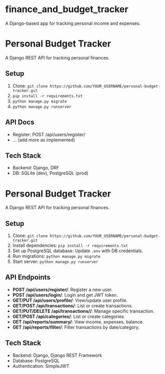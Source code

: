 # finance_and_budget_tracker
A Django-based app for tracking personal income and expenses.

# Personal Budget Tracker

A Django REST API for tracking personal finances.

## Setup
1. Clone: `git clone https://github.com/YOUR_USERNAME/personal-budget-tracker.git`
2. `pip install -r requirements.txt`
3. `python manage.py migrate`
4. `python manage.py runserver`

## API Docs
- Register: POST /api/users/register/
- ... (add more as implemented)

## Tech Stack
- Backend: Django, DRF
- DB: SQLite (dev), PostgreSQL (prod)

# Personal Budget Tracker

A Django REST API for tracking personal finances.

## Setup
1. Clone: `git clone https://github.com/YOUR_USERNAME/personal-budget-tracker.git`
2. Install dependencies: `pip install -r requirements.txt`
3. Set up PostgreSQL database: Update `.env` with DB credentials.
4. Run migrations: `python manage.py migrate`
5. Start server: `python manage.py runserver`

## API Endpoints
- **POST /api/users/register/**: Register a new user.
- **POST /api/users/login/**: Login and get JWT token.
- **GET/PUT /api/users/profile/**: View/update user profile.
- **GET/POST /api/transactions/**: List or create transactions.
- **GET/PUT/DELETE /api/transactions/<id>/**: Manage specific transaction.
- **GET/POST /api/categories/**: List or create categories.
- **GET /api/reports/summary/**: View income, expenses, balance.
- **GET /api/reports/filter/**: Filter transactions by date/category.

## Tech Stack
- Backend: Django, Django REST Framework
- Database: PostgreSQL
- Authentication: SimpleJWT